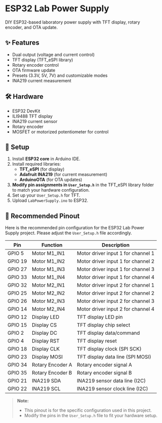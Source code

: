 # ESP32 Lab Power Supply

DIY ESP32-based laboratory power supply with TFT display, rotary encoder, and OTA update.

## ✨ Features
- Dual output (voltage and current control)
- TFT display (TFT_eSPI library)
- Rotary encoder control
- OTA firmware update
- Presets (3.3V, 5V, 7V) and customizable modes
- INA219 current measurement

## 🛠 Hardware
- ESP32 DevKit
- ILI9488 TFT display
- INA219 current sensor
- Rotary encoder
- MOSFET or motorized potentiometer for control

## 📂 Setup
1. Install **ESP32 core** in Arduino IDE.
2. Install required libraries:
   - **TFT_eSPI** (for display)
   - **Adafruit INA219** (for current measurement)
   - **ArduinoOTA** (for OTA updates)
3. **Modify pin assignments in `User_Setup.h`** in the TFT_eSPI library folder to match your hardware configuration.
4. Set up your `User_Setup.h` for TFT.
5. Upload `LabPowerSupply.ino` to ESP32.

## 📌 Recommended Pinout

Here is the recommended pin configuration for the ESP32 Lab Power Supply project. Please adjust the `User_Setup.h` file accordingly.

| Pin     | Function          | Description                          |
|---------|-------------------|--------------------------------------|
| GPIO 5  | Motor M1_IN1      | Motor driver input 1 for channel 1   |
| GPIO 19 | Motor M1_IN2      | Motor driver input 1 for channel 2   |
| GPIO 27 | Motor M1_IN3      | Motor driver input 1 for channel 3   |
| GPIO 33 | Motor M1_IN4      | Motor driver input 1 for channel 4   |
| GPIO 32 | Motor M2_IN1      | Motor driver input 2 for channel 1   |
| GPIO 25 | Motor M2_IN2      | Motor driver input 2 for channel 2   |
| GPIO 26 | Motor M2_IN3      | Motor driver input 2 for channel 3   |
| GPIO 14 | Motor M2_IN4      | Motor driver input 2 for channel 4   |
| GPIO 12 | Display LED       | TFT display LED pin                  |
| GPIO 15 | Display CS        | TFT display chip select              |
| GPIO 2  | Display DC        | TFT display data/command             |
| GPIO 4  | Display RST       | TFT display reset                    |
| GPIO 18 | Display CLK       | TFT display clock (SPI SCK)          |
| GPIO 23 | Display MOSI      | TFT display data line (SPI MOSI)     |
| GPIO 34 | Rotary Encoder A  | Rotary encoder signal A              |
| GPIO 35 | Rotary Encoder B  | Rotary encoder signal B              |
| GPIO 21 | INA219 SDA        | INA219 sensor data line (I2C)        |
| GPIO 22 | INA219 SCL        | INA219 sensor clock line (I2C)       |


> **Note:**  
> - This pinout is for the specific configuration used in this project.  
> - Modify the pins in the `User_Setup.h` file to fit your hardware setup.
